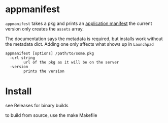 # appmanifest

`appmanifest` takes a pkg and prints an [application manifest](http://help.apple.com/deployment/osx/#/ior5df10f73a)
the current version only creates the `assets` array.

The documentation says the metadata is required, but installs work without the metadata dict.
Adding one only affects what shows up in `Launchpad`

```
appmanifest [options] /path/to/some.pkg
  -url string
    	url of the pkg as it will be on the server
  -version
    	prints the version
```

# Install
see Releases for binary builds

to build from source, use the make Makefile
